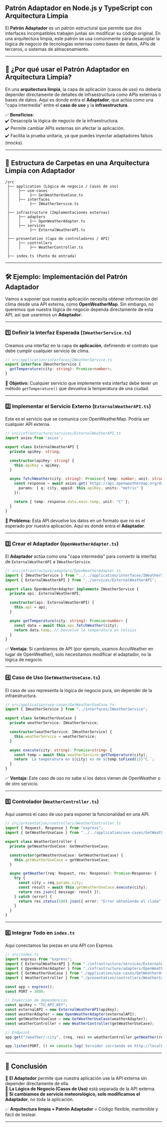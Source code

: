 ## Patrón Adaptador en Node.js y TypeScript con Arquitectura Limpia

El **Patrón Adaptador** es un patrón estructural que permite que dos interfaces incompatibles trabajen juntas sin modificar su código original. En una arquitectura limpia, este patrón se usa comúnmente para desacoplar la lógica de negocio de tecnologías externas como bases de datos, APIs de terceros, o sistemas de almacenamiento.

---

## **📌 ¿Por qué usar el Patrón Adaptador en Arquitectura Limpia?**  
En una **arquitectura limpia**, la capa de aplicación (casos de uso) no debería depender directamente de detalles de infraestructura como APIs externas o bases de datos. Aquí es donde entra el **Adaptador**, que actúa como una "capa intermedia" entre el **caso de uso** y la **infraestructura**.

✅ **Beneficios**:  
✔️ Desacopla la lógica de negocio de la infraestructura.  
✔️ Permite cambiar APIs externas sin afectar la aplicación.  
✔️ Facilita la prueba unitaria, ya que puedes inyectar adaptadores falsos (mocks).  

---

## **📂 Estructura de Carpetas en una Arquitectura Limpia con Adaptador**
```
/src
 ├── application (Lógica de negocio / Casos de uso)
 │    ├── use-cases
 │    │    ├── GetWeatherUseCase.ts
 │    ├── interfaces
 │         ├── IWeatherService.ts
 │    
 ├── infrastructure (Implementaciones externas)
 │    ├── adapters
 │    │    ├── OpenWeatherAdapter.ts
 │    ├── services
 │         ├── ExternalWeatherAPI.ts
 │    
 ├── presentation (Capa de controladores / API)
 │    ├── controllers
 │    │    ├── WeatherController.ts
 │    
 ├── index.ts (Punto de entrada)
```

---

## **🛠 Ejemplo: Implementación del Patrón Adaptador**  
Vamos a suponer que nuestra aplicación necesita obtener información del clima desde una API externa, como **OpenWeatherMap**. Sin embargo, no queremos que nuestra lógica de negocio dependa directamente de esta API, así que usaremos un **Adaptador**.

---

### **1️⃣ Definir la Interfaz Esperada (`IWeatherService.ts`)**  
Creamos una interfaz en la capa de **aplicación**, definiendo el contrato que debe cumplir cualquier servicio de clima.

```ts
// src/application/interfaces/IWeatherService.ts
export interface IWeatherService {
  getTemperature(city: string): Promise<number>;
}
```
📌 **Objetivo:** Cualquier servicio que implemente esta interfaz debe tener un método `getTemperature()` que devuelva la temperatura de una ciudad.

---

### **2️⃣ Implementar el Servicio Externo (`ExternalWeatherAPI.ts`)**  
Este es el servicio que se comunica con OpenWeatherMap. Podría ser cualquier API externa.

```ts
// src/infrastructure/services/ExternalWeatherAPI.ts
import axios from 'axios';

export class ExternalWeatherAPI {
  private apiKey: string;

  constructor(apiKey: string) {
    this.apiKey = apiKey;
  }

  async fetchWeather(city: string): Promise<{ temp: number; unit: string }> {
    const response = await axios.get(`https://api.openweathermap.org/data/2.5/weather`, {
      params: { q: city, appid: this.apiKey, units: "metric" }
    });

    return { temp: response.data.main.temp, unit: "C" };
  }
}
```
📌 **Problema:** Esta API devuelve los datos en un formato que no es el esperado por nuestra aplicación. Aquí es donde entra el **Adaptador**.

---

### **3️⃣ Crear el Adaptador (`OpenWeatherAdapter.ts`)**  
El **Adaptador** actúa como una "capa intermedia" para convertir la interfaz de `ExternalWeatherAPI` a `IWeatherService`.

```ts
// src/infrastructure/adapters/OpenWeatherAdapter.ts
import { IWeatherService } from "../../application/interfaces/IWeatherService";
import { ExternalWeatherAPI } from "../services/ExternalWeatherAPI";

export class OpenWeatherAdapter implements IWeatherService {
  private api: ExternalWeatherAPI;

  constructor(api: ExternalWeatherAPI) {
    this.api = api;
  }

  async getTemperature(city: string): Promise<number> {
    const data = await this.api.fetchWeather(city);
    return data.temp; // Devuelve la temperatura en Celsius
  }
}
```
✅ **Ventaja:** Si cambiamos de API (por ejemplo, usamos AccuWeather en lugar de OpenWeather), solo necesitamos modificar el adaptador, no la lógica de negocio.

---

### **4️⃣ Caso de Uso (`GetWeatherUseCase.ts`)**  
El caso de uso representa la lógica de negocio pura, sin depender de la infraestructura.

```ts
// src/application/use-cases/GetWeatherUseCase.ts
import { IWeatherService } from "../interfaces/IWeatherService";

export class GetWeatherUseCase {
  private weatherService: IWeatherService;

  constructor(weatherService: IWeatherService) {
    this.weatherService = weatherService;
  }

  async execute(city: string): Promise<string> {
    const temp = await this.weatherService.getTemperature(city);
    return `La temperatura en ${city} es de ${temp.toFixed(1)}°C.`;
  }
}
```
✅ **Ventaja:** Este caso de uso no sabe si los datos vienen de OpenWeather o de otro servicio.

---

### **5️⃣ Controlador (`WeatherController.ts`)**
Aquí usamos el caso de uso para exponer la funcionalidad en una API.

```ts
// src/presentation/controllers/WeatherController.ts
import { Request, Response } from "express";
import { GetWeatherUseCase } from "../../application/use-cases/GetWeatherUseCase";

export class WeatherController {
  private getWeatherUseCase: GetWeatherUseCase;

  constructor(getWeatherUseCase: GetWeatherUseCase) {
    this.getWeatherUseCase = getWeatherUseCase;
  }

  async getWeather(req: Request, res: Response): Promise<Response> {
    try {
      const city = req.params.city;
      const result = await this.getWeatherUseCase.execute(city);
      return res.json({ message: result });
    } catch (error) {
      return res.status(500).json({ error: "Error obteniendo el clima" });
    }
  }
}
```

---

### **6️⃣ Integrar Todo en `index.ts`**
Aquí conectamos las piezas en una API con Express.

```ts
// src/index.ts
import express from "express";
import { ExternalWeatherAPI } from "./infrastructure/services/ExternalWeatherAPI";
import { OpenWeatherAdapter } from "./infrastructure/adapters/OpenWeatherAdapter";
import { GetWeatherUseCase } from "./application/use-cases/GetWeatherUseCase";
import { WeatherController } from "./presentation/controllers/WeatherController";

const app = express();
const PORT = 3000;

// Inyección de dependencias
const apiKey = "TU_API_KEY";
const externalAPI = new ExternalWeatherAPI(apiKey);
const weatherAdapter = new OpenWeatherAdapter(externalAPI);
const getWeatherUseCase = new GetWeatherUseCase(weatherAdapter);
const weatherController = new WeatherController(getWeatherUseCase);

// Endpoint
app.get("/weather/:city", (req, res) => weatherController.getWeather(req, res));

app.listen(PORT, () => console.log(`Servidor corriendo en http://localhost:${PORT}`));
```

---

## **🚀 Conclusión**
🔹 **El Adaptador** permite que nuestra aplicación use la API externa sin depender directamente de ella.  
🔹 **La Lógica de Negocio (Casos de Uso)** está separada de la API externa.  
🔹 **Si cambiamos de servicio meteorológico, solo modificamos el Adaptador**, no toda la aplicación.  

✅ **Arquitectura limpia + Patrón Adaptador** = Código flexible, mantenible y fácil de testear.  

---